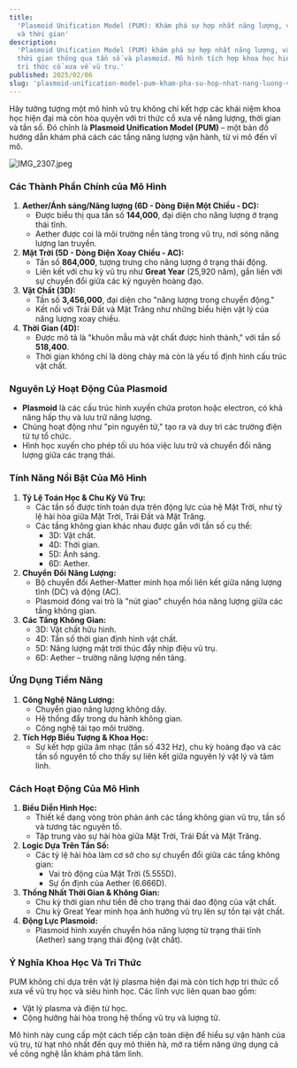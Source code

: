 ```yaml
---
title:
  'Plasmoid Unification Model (PUM): Khám phá sự hợp nhất năng lượng, vật chất
  và thời gian'
description:
  'Plasmoid Unification Model (PUM) khám phá sự hợp nhất năng lượng, vật chất,
  thời gian thông qua tần số và plasmoid. Mô hình tích hợp khoa học hiện đại và
  tri thức cổ xưa về vũ trụ.'
published: 2025/02/06
slug: 'plasmoid-unification-model-pum-kham-pha-su-hop-nhat-nang-luong-vat-chat-va-thoi-gian'
---
```


Hãy tưởng tượng một mô hình vũ trụ không chỉ kết hợp các khái niệm khoa học hiện
đại mà còn hòa quyện với tri thức cổ xưa về năng lượng, thời gian và tần số. Đó
chính là **Plasmoid Unification Model (PUM)** – một bản đồ hướng dẫn khám phá
cách các tầng năng lượng vận hành, từ vi mô đến vĩ mô.

![IMG_2307.jpeg](<Plasmoid%20Unification%20Model%20(PUM)%20Kha%CC%81m%20pha%CC%81%20su%CC%9B%CC%A3%20h%2019210b5bdc9f80469060f46a283634f5/IMG_2307.jpeg>)

### **Các Thành Phần Chính của Mô Hình**

1. **Aether/Ánh sáng/Năng lượng (6D - Dòng Điện Một Chiều - DC):**
   - Được biểu thị qua tần số **144,000**, đại diện cho năng lượng ở trạng thái
     tĩnh.
   - Aether được coi là môi trường nền tảng trong vũ trụ, nơi sóng năng lượng
     lan truyền.
2. **Mặt Trời (5D - Dòng Điện Xoay Chiều - AC):**
   - Tần số **864,000**, tượng trưng cho năng lượng ở trạng thái động.
   - Liên kết với chu kỳ vũ trụ như **Great Year** (25,920 năm), gắn liền với sự
     chuyển đổi giữa các kỷ nguyên hoàng đạo.
3. **Vật Chất (3D):**
   - Tần số **3,456,000**, đại diện cho "năng lượng trong chuyển động."
   - Kết nối với Trái Đất và Mặt Trăng như những biểu hiện vật lý của năng lượng
     xoay chiều.
4. **Thời Gian (4D):**
   - Được mô tả là "khuôn mẫu mà vật chất được hình thành," với tần số
     **518,400**.
   - Thời gian không chỉ là dòng chảy mà còn là yếu tố định hình cấu trúc vật
     chất.

### **Nguyên Lý Hoạt Động Của Plasmoid**

- **Plasmoid** là các cấu trúc hình xuyến chứa proton hoặc electron, có khả năng
  hấp thụ và lưu trữ năng lượng.
- Chúng hoạt động như "pin nguyên tử," tạo ra và duy trì các trường điện từ tự
  tổ chức.
- Hình học xuyến cho phép tối ưu hóa việc lưu trữ và chuyển đổi năng lượng giữa
  các trạng thái.

### **Tính Năng Nổi Bật Của Mô Hình**

1. **Tỷ Lệ Toán Học & Chu Kỳ Vũ Trụ:**
   - Các tần số được tính toán dựa trên động lực của hệ Mặt Trời, như tỷ lệ hài
     hòa giữa Mặt Trời, Trái Đất và Mặt Trăng.
   - Các tầng không gian khác nhau được gắn với tần số cụ thể:
     - 3D: Vật chất.
     - 4D: Thời gian.
     - 5D: Ánh sáng.
     - 6D: Aether.
2. **Chuyển Đổi Năng Lượng:**
   - Bộ chuyển đổi Aether-Matter minh họa mối liên kết giữa năng lượng tĩnh (DC)
     và động (AC).
   - Plasmoid đóng vai trò là "nút giao" chuyển hóa năng lượng giữa các tầng
     không gian.
3. **Các Tầng Không Gian:**
   - 3D: Vật chất hữu hình.
   - 4D: Tần số thời gian định hình vật chất.
   - 5D: Năng lượng mặt trời thúc đẩy nhịp điệu vũ trụ.
   - 6D: Aether – trường năng lượng nền tảng.

### **Ứng Dụng Tiềm Năng**

1. **Công Nghệ Năng Lượng:**
   - Chuyển giao năng lượng không dây.
   - Hệ thống đẩy trong du hành không gian.
   - Công nghệ tái tạo môi trường.
2. **Tích Hợp Biểu Tượng & Khoa Học:**
   - Sự kết hợp giữa âm nhạc (tần số 432 Hz), chu kỳ hoàng đạo và các tần số
     nguyên tố cho thấy sự liên kết giữa nguyên lý vật lý và tâm linh.

### **Cách Hoạt Động Của Mô Hình**

1. **Biểu Diễn Hình Học:**
   - Thiết kế dạng vòng tròn phản ánh các tầng không gian vũ trụ, tần số và
     tương tác nguyên tố.
   - Tập trung vào sự hài hòa giữa Mặt Trời, Trái Đất và Mặt Trăng.
2. **Logic Dựa Trên Tần Số:**
   - Các tỷ lệ hài hòa làm cơ sở cho sự chuyển đổi giữa các tầng không gian:
     - Vai trò động của Mặt Trời (5.555D).
     - Sự ổn định của Aether (6.666D).
3. **Thống Nhất Thời Gian & Không Gian:**
   - Chu kỳ thời gian như tiền đề cho trạng thái dao động của vật chất.
   - Chu kỳ Great Year minh họa ảnh hưởng vũ trụ lên sự tồn tại vật chất.
4. **Động Lực Plasmoid:**
   - Plasmoid hình xuyến chuyển hóa năng lượng từ trạng thái tĩnh (Aether) sang
     trạng thái động (vật chất).

### **Ý Nghĩa Khoa Học Và Tri Thức**

PUM không chỉ dựa trên vật lý plasma hiện đại mà còn tích hợp tri thức cổ xưa về
vũ trụ học và siêu hình học. Các lĩnh vực liên quan bao gồm:

- Vật lý plasma và điện từ học.
- Cộng hưởng hài hòa trong hệ thống vũ trụ và lượng tử.

Mô hình này cung cấp một cách tiếp cận toàn diện để hiểu sự vận hành của vũ trụ,
từ hạt nhỏ nhất đến quy mô thiên hà, mở ra tiềm năng ứng dụng cả về công nghệ
lẫn khám phá tâm linh.
